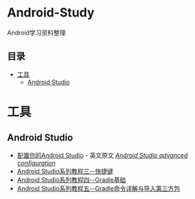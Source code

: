 # Android-Study
Android学习资料整理

## 目录

- [工具](#工具)
  - [Android Studio](#android-studio)
  

# 工具

## Android Studio

* [配置你的Android Studio](http://liukun.engineer/2016/04/10/Android-Studio-advanced-configuration/) - 英文原文 *[Android Studio advanced configuration](https://medium.com/google-developer-experts/configuring-android-studio-4aa4f54f1153#.cnxns55fh)*
* [Android Studio系列教程三--快捷键 ](http://stormzhang.com/devtools/2014/12/09/android-studio-tutorial3/)
* [Android Studio系列教程四--Gradle基础 ](http://stormzhang.com/devtools/2014/12/18/android-studio-tutorial4/)
* [Android Studio系列教程五--Gradle命令详解与导入第三方包 ](http://stormzhang.com/devtools/2015/01/05/android-studio-tutorial5/)
